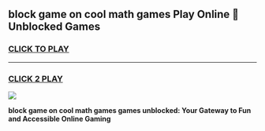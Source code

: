 
## block game on cool math games Play Online 👋 Unblocked Games
<h3>
<a href="https://news.freeplayer.one?title=block_game_on_cool_math_games&ref=17CMG">CLICK TO PLAY</a></h3>
<hr>

<h3>
<a href="https://news.freeplayer.one?title=block_game_on_cool_math_games&ref=17CMG">CLICK 2 PLAY</a>
  
</h3>

<a href="https://news.freeplayer.one?title=block_game_on_cool_math_games&ref=17CMG/"><img src="https://clearcache.store/games.png"></a>


**block game on cool math games games unblocked: Your Gateway to Fun and Accessible Online Gaming**
